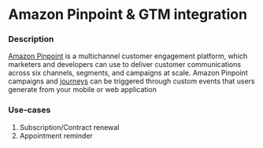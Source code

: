 # Amazon Pinpoint & GTM integration

### Description
[Amazon Pinpoint](https://aws.amazon.com/pinpoint/) is a multichannel customer engagement platform, which marketers and developers can use to deliver customer communications across six channels, segments, and campaigns at scale. Amazon Pinpoint campaigns and [journeys](https://docs.aws.amazon.com/pinpoint/latest/userguide/journeys.html) can be triggered through custom events that users generate from your mobile or web application 

### Use-cases

1) Subscription/Contract renewal
2) Appointment reminder

